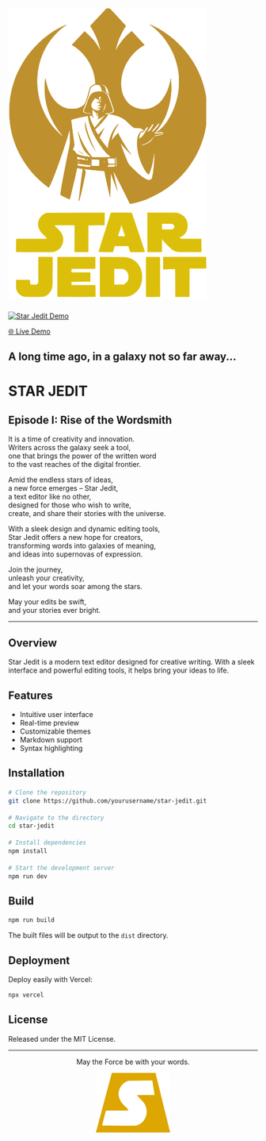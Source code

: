 # <img src="src/assets/star-jedit-logo.svg" alt="Star Jedit" width="400">

[![Star Jedit Demo](demo.gif)](https://starjedit.vercel.app/)

[🌐 Live Demo](https://starjedit.vercel.app/)

## A long time ago, in a galaxy not so far away...

# STAR JEDIT
## Episode I: Rise of the Wordsmith

It is a time of creativity and innovation.  
Writers across the galaxy seek a tool,  
one that brings the power of the written word  
to the vast reaches of the digital frontier.

Amid the endless stars of ideas,  
a new force emerges – Star Jedit,  
a text editor like no other,  
designed for those who wish to write,  
create, and share their stories with the universe.

With a sleek design and dynamic editing tools,  
Star Jedit offers a new hope for creators,  
transforming words into galaxies of meaning,  
and ideas into supernovas of expression.

Join the journey,  
unleash your creativity,  
and let your words soar among the stars.

May your edits be swift,  
and your stories ever bright.

---

## Overview

Star Jedit is a modern text editor designed for creative writing. With a sleek interface and powerful editing tools, it helps bring your ideas to life.

## Features

- Intuitive user interface
- Real-time preview
- Customizable themes
- Markdown support
- Syntax highlighting

## Installation

```bash
# Clone the repository
git clone https://github.com/yourusername/star-jedit.git

# Navigate to the directory
cd star-jedit

# Install dependencies
npm install

# Start the development server
npm run dev
```

## Build

```bash
npm run build
```

The built files will be output to the `dist` directory.

## Deployment

Deploy easily with Vercel:

```bash
npx vercel
```

## License

Released under the MIT License.

---

<div align="center">
  <p>May the Force be with your words.</p>
  <img src="src/assets/icon.svg" alt="Star Jedit Icon" width="150">
</div>
